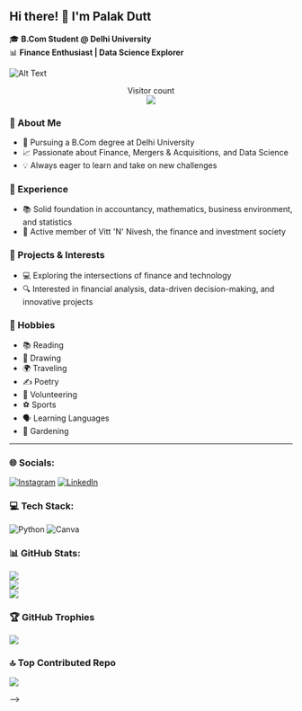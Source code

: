 ## Hi there! 👋 I'm Palak Dutt
🎓 **B.Com Student @ Delhi University**  
📊 **Finance Enthusiast | Data Science Explorer**  


![Alt Text](https://media.licdn.com/dms/image/D5616AQGRUCL9gZjPTQ/profile-displaybackgroundimage-shrink_350_1400/0/1720164007170?e=1725494400&v=beta&t=PvjQfGKDI0GEh6o3LgFOCZ0aFX1e4jUFW0LGtunovEg)

<p align="center"> 
  Visitor count<br>
  <img src="https://profile-counter.glitch.me/palakdutt/count.svg" />
</p>

### 🌟 About Me
- 🏫 Pursuing a B.Com degree at Delhi University
- 📈 Passionate about Finance, Mergers & Acquisitions, and Data Science
- 💡 Always eager to learn and take on new challenges

### 💼 Experience
- 📚 Solid foundation in accountancy, mathematics, business environment, and statistics
- 🤝 Active member of Vitt 'N' Nivesh, the finance and investment society

### 🚀 Projects & Interests
- 💻 Exploring the intersections of finance and technology
- 🔍 Interested in financial analysis, data-driven decision-making, and innovative projects

### 🌴 Hobbies
- 📚 Reading
- 🎨 Drawing
- 🌍 Traveling
- ✍️ Poetry
- 🤝 Volunteering
- ⚽ Sports
- 🗣️ Learning Languages
- 🌿 Gardening

---

### 🌐 Socials:
[![Instagram](https://img.shields.io/badge/Instagram-%23E4405F.svg?logo=Instagram&logoColor=white)](https://instagram.com/palak._.dutt) [![LinkedIn](https://img.shields.io/badge/LinkedIn-%230077B5.svg?logo=linkedin&logoColor=white)](https://linkedin.com/in/https://www.linkedin.com/in/palak-dutt) 

### 💻 Tech Stack:
![Python](https://img.shields.io/badge/python-3670A0?style=for-the-badge&logo=python&logoColor=ffdd54) ![Canva](https://img.shields.io/badge/Canva-%2300C4CC.svg?style=for-the-badge&logo=Canva&logoColor=white) 


### 📊 GitHub Stats:
![](https://github-readme-stats.vercel.app/api?username=palakdutt&theme=dark&hide_border=false&include_all_commits=true&count_private=true)<br/>
![](https://github-readme-streak-stats.herokuapp.com/?user=palakdutt&theme=dark&hide_border=false)<br/>
![](https://github-readme-stats.vercel.app/api/top-langs/?username=palakdutt&theme=dark&hide_border=false&include_all_commits=true&count_private=true&layout=compact)

### 🏆 GitHub Trophies
![](https://github-profile-trophy.vercel.app/?username=palakdutt&theme=tokyonight&no-frame=false&no-bg=false&margin-w=4)

### 🔝 Top Contributed Repo
![](https://github-contributor-stats.vercel.app/api?username=palakdutt&limit=5&theme=tokyonight&combine_all_yearly_contributions=true)



-->
